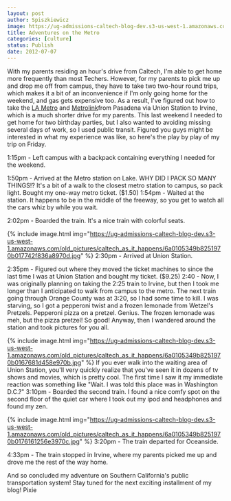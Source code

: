 ```yaml
---
layout: post
author: Spiszkiewicz
image: https://ug-admissions-caltech-blog-dev.s3-us-west-1.amazonaws.com/old_pictures/caltech_as_it_happens/6a0105349b8251970b017616123b64970c.jpg
title: Adventures on the Metro 
categories: [culture]
status: Publish
date: 2012-07-07
---
```


  With my parents residing an hour's drive from Caltech, I'm able to get home more frequently than most Techers. However, for my parents to pick me up and drop me off from campus, they have to take two two-hour round trips, which makes it a bit of an inconvenience if I'm only going home for the weekend, and gas gets expensive too. As a result, I've figured out how to take the <a href="https://www.metro.net/" target="_self">LA Metro</a> and <a href="https://www.metrolinktrains.com/" target="_self">Metrolink</a>from Pasadena via Union Station to Irvine, which is a much shorter drive for my parents. This last weekend I needed to get home for two birthday parties, but I also wanted to avoiding missing several days of work, so I used public transit. Figured you guys might be interested in what my experience was like, so here's the play by play of my trip on Friday.

1:15pm - Left campus with a backpack containing everything I needed for the weekend.

1:50pm - Arrived at the Metro station on Lake. WHY DID I PACK SO MANY THINGS!? It's a bit of a walk to the closest metro station to campus, so pack light. Bought my one-way metro ticket. ($1.50)
1:54pm - Waited at the station. It happens to be in the middle of the freeway, so you get to watch all the cars whiz by while you wait.

2:02pm - Boarded the train. It's a nice train with colorful seats.


{% include image.html img="https://ug-admissions-caltech-blog-dev.s3-us-west-1.amazonaws.com/old_pictures/caltech_as_it_happens/6a0105349b8251970b017742f836a8970d.jpg" %}
2:30pm - Arrived at Union Station.

2:35pm - Figured out where they moved the ticket machines to since the last time I was at Union Station and bought my ticket. ($9.25)
2:40 - Now, I was originally planning on taking the 2:25 train to Irvine, but then I took me longer than I anticipated to walk from campus to the metro. The next train going through Orange County was at 3:20, so I had some time to kill. I was starving, so I got a pepperoni twist and a frozen lemonade from Wetzel's Pretzels. Pepperoni pizza on a pretzel. Genius. The frozen lemonade was meh, but the pizza pretzel! So good! Anyway, then I wandered around the station and took pictures for you all.


{% include image.html img="https://ug-admissions-caltech-blog-dev.s3-us-west-1.amazonaws.com/old_pictures/caltech_as_it_happens/6a0105349b8251970b0167681d458e970b.jpg" %}
If you ever walk into the waiting area of Union Station, you'll very quickly realize that you've seen it in dozens of tv shows and movies, which is pretty cool. The first time I saw it my immediate reaction was something like "Wait. I was told this place was in Washington D.C.?"
3:10pm - Boarded the second train. I found a nice comfy spot on the second floor of the quiet car where I took out my ipod and headphones and found my zen.


{% include image.html img="https://ug-admissions-caltech-blog-dev.s3-us-west-1.amazonaws.com/old_pictures/caltech_as_it_happens/6a0105349b8251970b0176161256e3970c.jpg" %}
3:20pm - The train departed for Oceanside.

4:33pm - The train stopped in Irvine, where my parents picked me up and drove me the rest of the way home.

And so concluded my adventure on Southern California's public transportation system! Stay tuned for the next exciting installment of my blog!
Pixie

